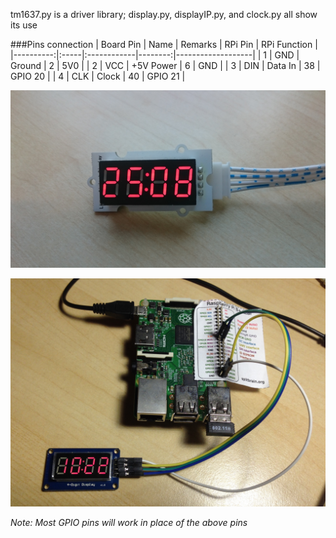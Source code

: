 tm1637.py is a driver library; display.py, displayIP.py, and clock.py all show its use

###Pins connection
| Board Pin | Name | Remarks     | RPi Pin | RPi Function      |
|----------:|:-----|:------------|--------:|-------------------|
| 1         | GND  | Ground      | 2       | 5V0               |
| 2         | VCC  | +5V Power   | 6       | GND               |
| 3         | DIN  | Data In     | 38      | GPIO 20           |
| 4         | CLK  | Clock       | 40      | GPIO 21           |

![image of device](pic1.JPG)

![image of another clock](pic2.JPG)

<!-- Display purchased from: http://www.resistorpark.com/4-digit-7-segment-led-display/ -->

*Note: Most GPIO pins will work in place of the above pins*
